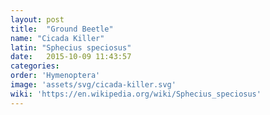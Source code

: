 ```yaml
---
layout: post
title:  "Ground Beetle"
name: "Cicada Killer"
latin: "Sphecius speciosus"
date:   2015-10-09 11:43:57
categories: 
order: 'Hymenoptera'
image: 'assets/svg/cicada-killer.svg'
wiki: 'https://en.wikipedia.org/wiki/Sphecius_speciosus'
---
```


